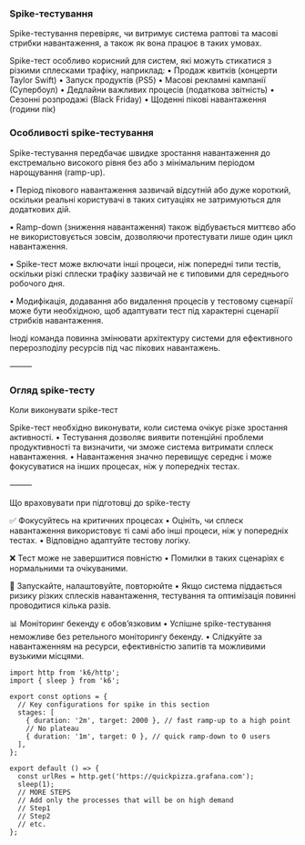 ### Spike-тестування

Spike-тестування перевіряє, чи витримує система раптові та масові стрибки навантаження, а також як вона працює в таких умовах.

Spike-тест особливо корисний для систем, які можуть стикатися з різкими сплесками трафіку, наприклад:
• Продаж квитків (концерти Taylor Swift)
• Запуск продуктів (PS5)
• Масові рекламні кампанії (Супербоул)
• Дедлайни важливих процесів (податкова звітність)
• Сезонні розпродажі (Black Friday)
• Щоденні пікові навантаження (години пік)

### Особливості spike-тестування

Spike-тестування передбачає швидке зростання навантаження до екстремально високого рівня без або з мінімальним періодом нарощування (ramp-up).

• Період пікового навантаження зазвичай відсутній або дуже короткий, оскільки реальні користувачі в таких ситуаціях не затримуються для додаткових дій.

• Ramp-down (зниження навантаження) також відбувається миттєво або не використовується зовсім, дозволяючи протестувати лише один цикл навантаження.

• Spike-тест може включати інші процеси, ніж попередні типи тестів, оскільки різкі сплески трафіку зазвичай не є типовими для середнього робочого дня.

• Модифікація, додавання або видалення процесів у тестовому сценарії може бути необхідною, щоб адаптувати тест під характерні сценарії стрибків навантаження.

Іноді команда повинна змінювати архітектуру системи для ефективного перерозподілу ресурсів під час пікових навантажень.

⸻

### Огляд spike-тесту

Коли виконувати spike-тест

Spike-тест необхідно виконувати, коли система очікує різке зростання активності.
• Тестування дозволяє виявити потенційні проблеми продуктивності та визначити, чи зможе система витримати сплеск навантаження.
• Навантаження значно перевищує середнє і може фокусуватися на інших процесах, ніж у попередніх тестах.

⸻

Що враховувати при підготовці до spike-тесту

✅ Фокусуйтесь на критичних процесах
• Оцініть, чи сплеск навантаження використовує ті самі або інші процеси, ніж у попередніх тестах.
• Відповідно адаптуйте тестову логіку.

❌ Тест може не завершитися повністю
• Помилки в таких сценаріях є нормальними та очікуваними.

🔄 Запускайте, налаштовуйте, повторюйте
• Якщо система піддається ризику різких сплесків навантаження, тестування та оптимізація повинні проводитися кілька разів.

📊 Моніторинг бекенду є обов’язковим
• Успішне spike-тестування неможливе без ретельного моніторингу бекенду.
• Слідкуйте за навантаженням на ресурси, ефективністю запитів та можливими вузькими місцями.

```
import http from 'k6/http';
import { sleep } from 'k6';

export const options = {
  // Key configurations for spike in this section
  stages: [
    { duration: '2m', target: 2000 }, // fast ramp-up to a high point
    // No plateau
    { duration: '1m', target: 0 }, // quick ramp-down to 0 users
  ],
};

export default () => {
  const urlRes = http.get('https://quickpizza.grafana.com');
  sleep(1);
  // MORE STEPS
  // Add only the processes that will be on high demand
  // Step1
  // Step2
  // etc.
};
```
